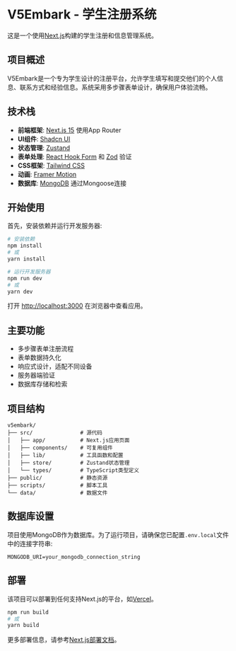 # V5Embark - 学生注册系统

这是一个使用[Next.js](https://nextjs.org)构建的学生注册和信息管理系统。

## 项目概述

V5Embark是一个专为学生设计的注册平台，允许学生填写和提交他们的个人信息、联系方式和经验信息。系统采用多步骤表单设计，确保用户体验流畅。

## 技术栈

- **前端框架**: [Next.js 15](https://nextjs.org) 使用App Router
- **UI组件**: [Shadcn UI](https://ui.shadcn.com/)
- **状态管理**: [Zustand](https://github.com/pmndrs/zustand)
- **表单处理**: [React Hook Form](https://react-hook-form.com/) 和 [Zod](https://zod.dev/) 验证
- **CSS框架**: [Tailwind CSS](https://tailwindcss.com/)
- **动画**: [Framer Motion](https://www.framer.com/motion/)
- **数据库**: [MongoDB](https://www.mongodb.com/) 通过Mongoose连接

## 开始使用

首先，安装依赖并运行开发服务器:

```bash
# 安装依赖
npm install
# 或
yarn install

# 运行开发服务器
npm run dev
# 或
yarn dev
```

打开 [http://localhost:3000](http://localhost:3000) 在浏览器中查看应用。

## 主要功能

- 多步骤表单注册流程
- 表单数据持久化
- 响应式设计，适配不同设备
- 服务器端验证
- 数据库存储和检索

## 项目结构

```
v5embark/
├── src/               # 源代码
│   ├── app/           # Next.js应用页面
│   ├── components/    # 可复用组件
│   ├── lib/           # 工具函数和配置
│   ├── store/         # Zustand状态管理
│   └── types/         # TypeScript类型定义
├── public/            # 静态资源
├── scripts/           # 脚本工具
└── data/              # 数据文件
```

## 数据库设置

项目使用MongoDB作为数据库。为了运行项目，请确保您已配置`.env.local`文件中的连接字符串:

```
MONGODB_URI=your_mongodb_connection_string
```

## 部署

该项目可以部署到任何支持Next.js的平台，如[Vercel](https://vercel.com)。

```bash
npm run build
# 或
yarn build
```

更多部署信息，请参考[Next.js部署文档](https://nextjs.org/docs/app/building-your-application/deploying)。
